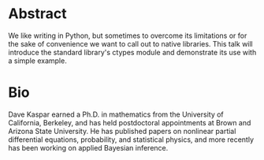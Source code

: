 # Abstract

We like writing in Python, but sometimes to overcome its limitations or for the
sake of convenience we want to call out to native libraries.  This
talk will introduce the standard library's ctypes module and demonstrate its
use with a simple example. 

# Bio

Dave Kaspar earned a Ph.D. in mathematics from the University of California,
Berkeley, and has held postdoctoral appointments at Brown and Arizona State
University.  He has published papers on nonlinear partial differential equations,
probability, and statistical physics, and more recently has been working on
applied Bayesian inference. 
